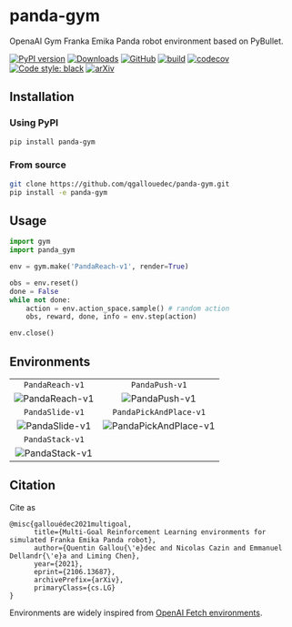 # panda-gym

OpenaAI Gym Franka Emika Panda robot environment based on PyBullet.

[![PyPI version](https://img.shields.io/pypi/v/panda-gym.svg?logo=pypi&logoColor=FFE873)](https://pypi.org/project/panda-gym/)
[![Downloads](https://pepy.tech/badge/panda-gym)](https://pepy.tech/project/panda-gym)
[![GitHub](https://img.shields.io/github/license/qgallouedec/panda-gym.svg)](LICENSE.txt)
[![build](https://github.com/qgallouedec/panda-gym/actions/workflows/build.yml/badge.svg?branch=master)](https://github.com/qgallouedec/panda-gym/actions/workflows/build.yml)
[![codecov](https://codecov.io/gh/qgallouedec/panda-gym/branch/master/graph/badge.svg?token=pv0VdsXByP)](https://codecov.io/gh/qgallouedec/panda-gym)
[![Code style: black](https://img.shields.io/badge/code%20style-black-000000.svg)](https://github.com/psf/black)
[![arXiv](https://img.shields.io/badge/cs.LG-arXiv%3A2106.13687-B31B1B.svg)](https://arxiv.org/abs/2106.13687)

## Installation

### Using PyPI

```bash
pip install panda-gym
```

### From source

```bash
git clone https://github.com/qgallouedec/panda-gym.git
pip install -e panda-gym
```

## Usage

```python
import gym
import panda_gym

env = gym.make('PandaReach-v1', render=True)

obs = env.reset()
done = False
while not done:
    action = env.action_space.sample() # random action
    obs, reward, done, info = env.step(action)

env.close()
```

## Environments

|                                  |                                                |
| :------------------------------: | :--------------------------------------------: |
|         `PandaReach-v1`          |                 `PandaPush-v1`                 |
| ![PandaReach-v1](https://raw.githubusercontent.com/qgallouedec/panda-gym/master/docs/reach.gif) |         ![PandaPush-v1](https://raw.githubusercontent.com/qgallouedec/panda-gym/master/docs/push.gif)         |
|         `PandaSlide-v1`          |             `PandaPickAndPlace-v1`             |
| ![PandaSlide-v1](https://raw.githubusercontent.com/qgallouedec/panda-gym/master/docs/slide.gif) | ![PandaPickAndPlace-v1](https://raw.githubusercontent.com/qgallouedec/panda-gym/master/docs/pickandplace.gif) |
|         `PandaStack-v1`          |                                                |
| ![PandaStack-v1](https://raw.githubusercontent.com/qgallouedec/panda-gym/master/docs/stack.gif) |                                                |

## Citation

Cite as

```
@misc{gallouédec2021multigoal,
      title={Multi-Goal Reinforcement Learning environments for simulated Franka Emika Panda robot}, 
      author={Quentin Gallou{\'e}dec and Nicolas Cazin and Emmanuel Dellandr{\'e}a and Liming Chen},
      year={2021},
      eprint={2106.13687},
      archivePrefix={arXiv},
      primaryClass={cs.LG}
}
```

Environments are widely inspired from [OpenAI Fetch environments](https://openai.com/blog/ingredients-for-robotics-research/). 
